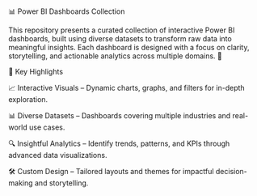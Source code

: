 📊 Power BI Dashboards Collection

This repository presents a curated collection of interactive Power BI dashboards, built using diverse datasets to transform raw data into meaningful insights. Each dashboard is designed with a focus on clarity, storytelling, and actionable analytics across multiple domains. 🚀

🔹 Key Highlights

📈 Interactive Visuals – Dynamic charts, graphs, and filters for in-depth exploration.

📊 Diverse Datasets – Dashboards covering multiple industries and real-world use cases.

🔍 Insightful Analytics – Identify trends, patterns, and KPIs through advanced data visualizations.

🛠️ Custom Design – Tailored layouts and themes for impactful decision-making and storytelling.
